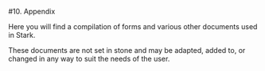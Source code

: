 #10. Appendix

Here you will find a compilation of forms and various other documents used in Stark.

These documents are not set in stone and may be adapted, added to, or changed in any way to suit the needs of the user.